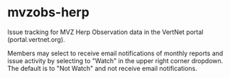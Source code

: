 mvzobs-herp
===========

Issue tracking for MVZ Herp Observation data in the VertNet portal (portal.vertnet.org).

Members may select to receive email notifications of monthly reports and issue activity by selecting to "Watch" in the upper right corner dropdown. The default is to "Not Watch" and not receive email notifications.
